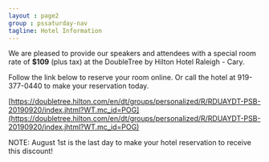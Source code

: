 ```yaml
---
layout : page2
group : pssaturday-nav
tagline: Hotel Information
---
```


We are pleased to provide our speakers and attendees with a special room rate of **$109** (plus tax) at the DoubleTree by Hilton Hotel Raleigh - Cary.

Follow the link below to reserve your room online. Or call the hotel at 919-377-0440 to make your reservation today.

[https://doubletree.hilton.com/en/dt/groups/personalized/R/RDUAYDT-PSB-20190920/index.jhtml?WT.mc_id=POG](https://doubletree.hilton.com/en/dt/groups/personalized/R/RDUAYDT-PSB-20190920/index.jhtml?WT.mc_id=POG)

NOTE: August 1st is the last day to make your hotel reservation to receive this discount!